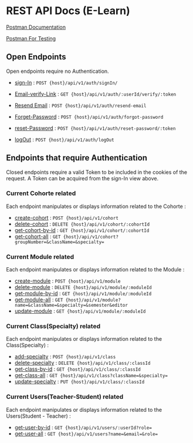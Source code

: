 # REST API Docs (E-Learn)

[Postman Documentation](https://documenter.getpostman.com/view/25071654/2sA2xpS8w2#8b35954a-2fea-4f25-9b31-df8aeb4b53e0)

[Postman For Testing](https://www.postman.com/blue-satellite-18642/workspace/e-learn/collection/25071654-36ebbb4e-b159-4b0b-8a0b-fb8431be2b98?action=share&creator=25071654)

## Open Endpoints

Open endpoints require no Authentication.

- [sign-In](./authentification/signIn.md) : `POST {host}/api/v1/auth/signIn/`

- [Email-verify-Link](./authentification/verify.md) : `GET {host}/api/v1/auth/:userId/verify/:token`
- [Resend Email](./authentification/resend.md) : `POST {host}/api/v1/auth/resend-email`
- [Forget-Password](./authentification/forget-password.md) : `POST {host}/api/v1/auth/forgot-password`
- [reset-Password](./authentification/reset-password.md) : `POST {host}/api/v1/auth/reset-password/:token`
- [logOut](./authentification/logOut.md) : `POST {host}/api/v1/auth/logOut`
 

## Endpoints that require Authentication

Closed endpoints require a valid Token to be included in the cookies of the
request. A Token can be acquired from the sign-In view above.

### Current Cohorte related

Each endpoint manipulates or displays information related to the Cohorte :
* [create-cohort](./cohort/create-cohort.md) : `POST {host}/api/v1/cohort`
* [delete-cohort](./cohort/delete-cohort.md) : `DELETE {host}/api/v1/cohort/:cohortId`
* [get-cohort-by-id](./cohort/get-cohort-by-id.md) : `GET {host}/api/v1/cohort/:cohortId`
* [get-cohort-all](./cohort/get-cohort-all.md) : `GET {host}/api/v1/cohort?groupNumber=&className=&specialty=`


### Current Module related

Each endpoint manipulates or displays information related to the Module :
* [create-module](./module/create-module.md) : `POST {host}/api/v1/module`
* [delete-module](./module/delete-module.md) : `DELETE {host}/api/v1/module/:moduleId`
* [get-module-by-id](./module/get-module-by-id.md) : `GET {host}/api/v1/module/:moduleId`
* [get-module-all](./module/get-module-all.md) : `GET {host}/api/v1/module?name=&className=&specialty=&semester&editor`
* [update-module](./module/update-module.md) : `GET {host}/api/v1/module/:moduleId`


### Current Class(Specialty) related

Each endpoint manipulates or displays information related to the Class(Specialty) :


* [add-specialty](./class/add-specialty.md) : `POST {host}/api/v1/class`
* [delete-specialty](./class/delete-specialty.md) : `DELETE {host}/api/v1/class/:classId`
* [get-class-by-id](./class/get-class-by-id.md) : `GET {host}/api/v1/class/:classId`
* [get-class-all](./class/get-class-all.md) : `GET {host}/api/v1/class?className=&specialty=`
* [update-specialty](./class/update-specialty.md) : `PUT {host}/api/v1/class/:classId`

### Current Users(Teacher-Student) related

Each endpoint manipulates or displays information related to the Users(Student - Teacher) :


* [get-user-by-id](./users/get-user-by-id.md) : `GET {host}/api/v1/users/:userId?role=`
* [get-user-all](./users/get-user-all.md) : `GET {host}/api/v1/users?name=&email=&role=`
